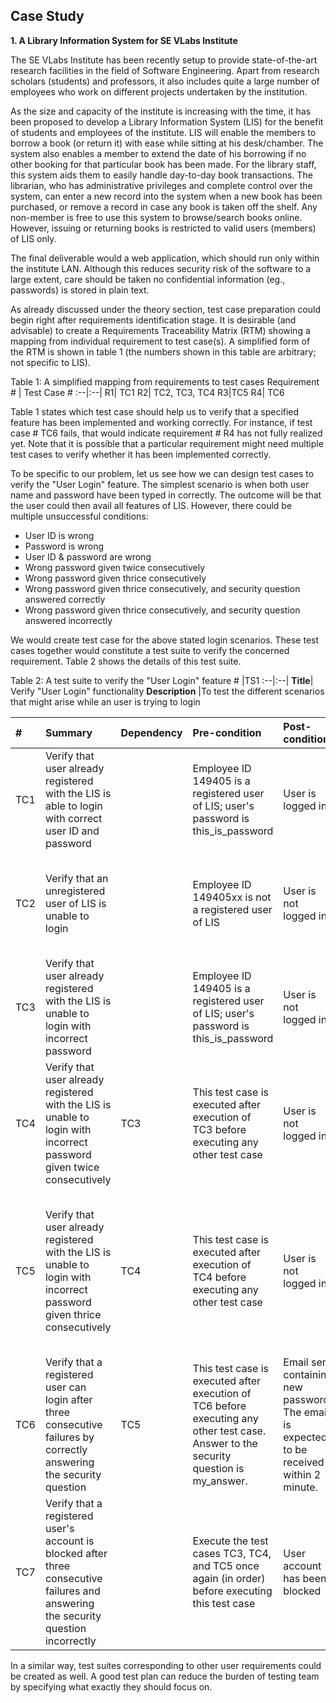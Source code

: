 ## Case Study

**1. A Library Information System for SE VLabs Institute**

The SE VLabs Institute has been recently setup to provide state-of-the-art research facilities in the field of Software Engineering. Apart from research scholars (students) and professors, it also includes quite a large number of employees who work on different projects undertaken by the institution.

As the size and capacity of the institute is increasing with the time, it has been proposed to develop a Library Information System (LIS) for the benefit of students and employees of the institute. LIS will enable the members to borrow a book (or return it) with ease while sitting at his desk/chamber. The system also enables a member to extend the date of his borrowing if no other booking for that particular book has been made. For the library staff, this system aids them to easily handle day-to-day book transactions. The librarian, who has administrative privileges and complete control over the system, can enter a new record into the system when a new book has been purchased, or remove a record in case any book is taken off the shelf. Any non-member is free to use this system to browse/search books online. However, issuing or returning books is restricted to valid users (members) of LIS only.

The final deliverable would a web application, which should run only within the institute LAN. Although this reduces security risk of the software to a large extent, care should be taken no confidential information (eg., passwords) is stored in plain text.



As already discussed under the theory section, test case preparation could begin right after requirements identification stage. It is desirable (and advisable) to create a Requirements Traceability Matrix (RTM) showing a mapping from individual requirement to test case(s). A simplified form of the RTM is shown in table 1 (the numbers shown in this table are arbitrary; not specific to LIS).

Table 1: A simplified mapping from requirements to test cases
Requirement # |	Test Case #
:--|:--|
R1|	TC1
R2|	TC2, TC3, TC4
R3|TC5
R4|	TC6

Table 1 states which test case should help us to verify that a specified feature has been implemented and working correctly. For instance, if test case # TC6 fails, that would indicate requirement # R4 has not fully realized yet. Note that it is possible that a particular requirement might need multiple test cases to verify whether it has been implemented correctly.

To be specific to our problem, let us see how we can design test cases to verify the "User Login" feature. The simplest scenario is when both user name and password have been typed in correctly. The outcome will be that the user could then avail all features of LIS. However, there could be multiple unsuccessful conditions:

- User ID is wrong
- Password is wrong
- User ID & password are wrong
- Wrong password given twice consecutively
- Wrong password given thrice consecutively
- Wrong password given thrice consecutively, and security question answered correctly
- Wrong password given thrice consecutively, and security question answered incorrectly

We would create test case for the above stated login scenarios. These test cases together would constitute a test suite to verify the concerned requirement. Table 2 shows the details of this test suite.

Table 2: A test suite to verify the "User Login" feature
\#	|TS1
:--|:--|
**Title**| 	Verify "User Login" functionality
**Description**	|To test the different scenarios that might arise while an user is trying to login

\#|	Summary	|Dependency	|Pre-condition	|Post-condition	|Execution Steps	|Expected Output
:--|:--|:--|:--|:--|:--|:--|
TC1	|Verify that user already registered with the LIS is able to login with correct user ID and password| |Employee ID 149405 is a registered user of LIS; user's password is this_is_password|	User is logged in	| Type in employee ID as 149405, Type in password this_is_password,  Click on the 'Login' button| "Home" page for the user is displayed
TC2|Verify that an unregistered user of LIS is unable to login||Employee ID 149405xx is not a registered user of LIS|User is not logged in|	Type in employee ID as 149405xx, Type in password whatever, Click on the 'Login' button|The "Login" dialog is shown with a "Login failed! Check your user ID and password" message
TC3|Verify that user already registered with the LIS is unable to login with incorrect password||Employee ID 149405 is a registered user of LIS; user's password is this_is_password|User is not logged in| Type in employee ID as 149405, Type in password whatever, Click on the 'Login' button|The "Login" dialog is shown with a "Login failed! Check your user ID and password" message
TC4|Verify that user already registered with the LIS is unable to login with incorrect password given twice consecutively|TC3|This test case is executed after execution of TC3 before executing any other test case|User is not logged in| Type in employee ID as 149405, Type in password whatever2, Click on the 'Login' button|The "Login" dialog is shown with a "Login failed! Check your user ID and password" message
TC5|Verify that user already registered with the LIS is unable to login with incorrect password given thrice consecutively|TC4|This test case is executed after execution of TC4 before executing any other test case|User is not logged in| Type in employee ID as 149405, Type in password whatever3, Click on the 'Login' button|The "Login" dialog is shown with a "Login failed! Check your user ID and password" message; the security question and input box for the answer are displayed
TC6	|Verify that a registered user can login after three consecutive failures by correctly answering the security question|TC5|This test case is executed after execution of TC6 before executing any other test case. Answer to the security question is my_answer.|Email sent containing new password. The email is expected to be received within 2 minute.| Type in the answer as my_answer, Click on the 'Email Password' button|Login dialog is displayed; an email containing the new password is received
TC7|Verify that a registered user's account is blocked after three consecutive failures and answering the security question incorrectly||Execute the test cases TC3, TC4, and TC5 once again (in order) before executing this test case|User account has been blocked| Type in the answer as not_my_answer, Click on the 'Email Password' button|The message "Your account has been blocked! Please contact the administrator." appears

In a similar way, test suites corresponding to other user requirements could be created as well. A good test plan can reduce the burden of testing team by specifying what exactly they should focus on.